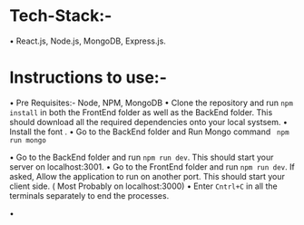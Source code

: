 # Tech-Stack:-
• React.js, Node.js, MongoDB, Express.js. 
# Instructions to use:-
• Pre Requisites:- Node, NPM, MongoDB
• Clone the repository and run ```npm install``` in both the FrontEnd folder as well as the BackEnd folder. This should download all the required dependencies onto your local systsem.
• Install the font .
• Go to the BackEnd folder and Run Mongo command ``` npm run mongo``` 

<!-- Go to the BackEnd folder and create a new folder named "mongodb" and a subfolder named "data". Move to the "mongodb" folder and run the command ```mongod --dbpath=data --bind_ip 127.0.0.1``` -->

• Go to the BackEnd folder and run ```npm run dev```. This should start your server on localhost:3001.
• Go to the FrontEnd folder and run ```npm run dev```. If asked, Allow the application to run on another port. This should start your client side. ( Most Probably on localhost:3000)
• Enter ```Cntrl+C``` in all the terminals separately to end the processes.

• <!-- For nodemailer to run, go to "mailer.js" in the server folder and update the email ID and password of the account you want to send mails from.
• You may add leaders, states and constituencies for testing purposes from the './leaders' and './states' endpoints on the server. -->
